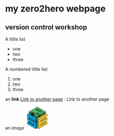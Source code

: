 # my zero2hero webpage
## version control workshop

A little list
- one 
- two 
- three

A numbered little list
1. one
2. two
3. three

an **link**
[Link to another page](http://www.google.com) : Link to another page

an _image_
![](https://raw.githubusercontent.com/RSE-Sheffield/RSE-Sheffield.github.io/master/assets/images/logo/rse-logoonly-stroke-small.png)
